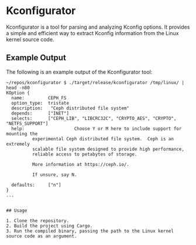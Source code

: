 # Kconfigurator

Kconfigurator is a tool for parsing and analyzing Kconfig options. It provides a simple and efficient way to extract Kconfig information from the Linux kernel source code.

## Example Output

The following is an example output of the Kconfigurator tool:

```plaintext
~/repos/kconfigurator $ ./target/release/kconfigurator /tmp/linux/ | head -n80
KOption {
  name:         CEPH_FS
  option_type:  tristate
  description:   "Ceph distributed file system"
  depends:      ["INET"]
  selects:      ["CEPH_LIB", "LIBCRC32C", "CRYPTO_AES", "CRYPTO", "NETFS_SUPPORT"]
  help:                   Choose Y or M here to include support for mounting the
          experimental Ceph distributed file system.  Ceph is an extremely
          scalable file system designed to provide high performance,
          reliable access to petabytes of storage.

          More information at https://ceph.io/.

          If unsure, say N.

  defaults:     ["n"]
}
...


## Usage

1. Clone the repository.
2. Build the project using Cargo.
3. Run the compiled binary, passing the path to the Linux kernel source code as an argument.
